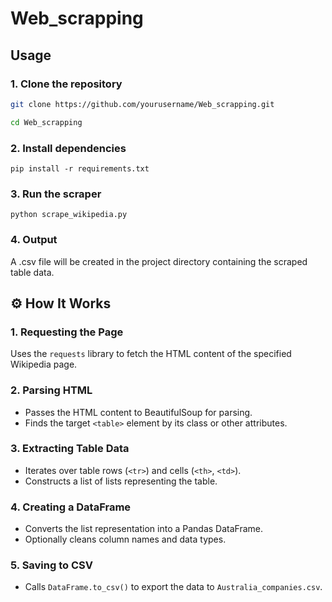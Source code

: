 # Web_scrapping

## Usage

### 1. Clone the repository

```sh
git clone https://github.com/yourusername/Web_scrapping.git

cd Web_scrapping
```

### 2. Install dependencies

	pip install -r requirements.txt

### 3. Run the scraper

	python scrape_wikipedia.py

### 4. Output

A .csv file will be created in the project directory containing the scraped table data.

## ⚙️ How It Works

### 1. Requesting the Page
Uses the `requests` library to fetch the HTML content of the specified Wikipedia page.

### 2. Parsing HTML
- Passes the HTML content to BeautifulSoup for parsing.
- Finds the target `<table>` element by its class or other attributes.

### 3. Extracting Table Data
- Iterates over table rows (`<tr>`) and cells (`<th>`, `<td>`).
- Constructs a list of lists representing the table.

### 4. Creating a DataFrame
- Converts the list representation into a Pandas DataFrame.
- Optionally cleans column names and data types.

### 5. Saving to CSV
- Calls `DataFrame.to_csv()` to export the data to `Australia_companies.csv`.
